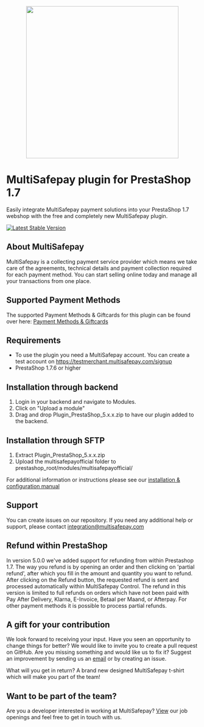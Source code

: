 <p align="center">
  <img src="https://www.multisafepay.com/img/multisafepaylogo.svg" width="400px" position="center">
</p>

# MultiSafepay plugin for PrestaShop 1.7

Easily integrate MultiSafepay payment solutions into your PrestaShop 1.7 webshop with the free and completely new MultiSafepay plugin.

[![Latest Stable Version](https://img.shields.io/github/release/multisafepay/prestashop-official.svg)](https://github.com/MultiSafepay/prestashop-official)

## About MultiSafepay ##
MultiSafepay is a collecting payment service provider which means we take care of the agreements, technical details and payment collection required for each payment method. You can start selling online today and manage all your transactions from one place.
## Supported Payment Methods ##
The supported Payment Methods & Giftcards for this plugin can be found over here: [Payment Methods & Giftcards](https://docs.multisafepay.com/plugins/prestashop-1-7/faq/#available-payment-methods-in-prestashop)

## Requirements
- To use the plugin you need a MultiSafepay account. You can create a test account on https://testmerchant.multisafepay.com/signup
- PrestaShop 1.7.6 or higher

## Installation through backend
1) Login in your backend and navigate to Modules.
2) Click on "Upload a module"
3) Drag and drop Plugin_PrestaShop_5.x.x.zip to have our plugin added to the backend.

## Installation through SFTP
1) Extract Plugin_PrestaShop_5.x.x.zip
2) Upload the multisafepayofficial folder to prestashop_root/modules/multisafepayofficial/

For additional information or instructions please see our [installation & configuration manual](https://docs.multisafepay.com/plugins/prestashop-1-7/manual/)

## Support
You can create issues on our repository. If you need any additional help or support, please contact <a href="mailto:integration@multisafepay.com">integration@multisafepay.com</a>

## Refund within PrestaShop
In version 5.0.0 we've added support for refunding from within Prestashop 1.7.
The way you refund is by opening an order and then clicking on 'partial refund', after which you fill in the amount and quantity you want to refund.
After clicking on the Refund button, the requested refund is sent and processed automatically within MultiSafepay Control.
The refund in this version is limited to full refunds on orders which have not been paid with Pay After Delivery, Klarna, E-Invoice, Betaal per Maand, or Afterpay. For other payment methods it is possible to process partial refunds.

## A gift for your contribution
We look forward to receiving your input. Have you seen an opportunity to change things for better? We would like to invite you to create a pull request on GitHub.
Are you missing something and would like us to fix it? Suggest an improvement by sending us an [email](mailto:integration@multisafepay.com) or by creating an issue.

What will you get in return? A brand new designed MultiSafepay t-shirt which will make you part of the team!

## Want to be part of the team?
Are you a developer interested in working at MultiSafepay? [View](https://www.multisafepay.com/careers/#jobopenings) our job openings and feel free to get in touch with us.
